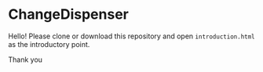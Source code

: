 # ChangeDispenser

Hello! Please clone or download this repository and open `introduction.html` as the introductory point.

Thank you
